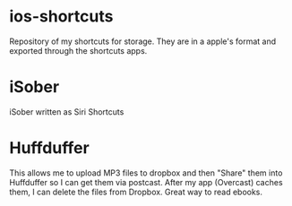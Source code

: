 # ios-shortcuts
Repository of my shortcuts for storage.  They are in a apple's format and exported through the shortcuts apps.

# iSober
iSober written as Siri Shortcuts

# Huffduffer
This allows me to upload MP3 files to dropbox and then "Share" them into Huffduffer so I can get them via postcast.
After my app (Overcast) caches them, I can delete the files from Dropbox.  Great way to read ebooks.
